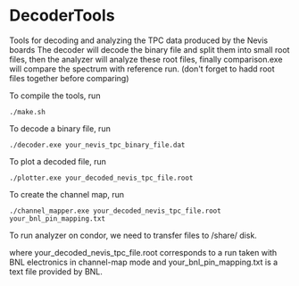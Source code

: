 # DecoderTools
Tools for decoding and analyzing the TPC data produced by the Nevis boards
The decoder will decode the binary file and split them into small root files, then the analyzer will analyze these root files, finally comparison.exe will compare the spectrum with reference run. (don't forget to hadd root files together before comparing)


To compile the tools, run
```
./make.sh
```
To decode a binary file, run
```
./decoder.exe your_nevis_tpc_binary_file.dat
```
To plot a decoded file, run
```
./plotter.exe your_decoded_nevis_tpc_file.root
```
To create the channel map, run
```
./channel_mapper.exe your_decoded_nevis_tpc_file.root your_bnl_pin_mapping.txt
```
To run analyzer on condor, we need to transfer files to /share/ disk.

where your_decoded_nevis_tpc_file.root corresponds to a run taken with BNL electronics in channel-map mode and your_bnl_pin_mapping.txt is a text file provided by BNL.
